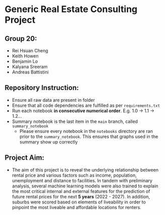 # Generic Real Estate Consulting Project
## Group 20:
* Rei Hsuan Cheng
* Keith Howen
* Benjamin Lo
* Kalyana Sreeram
* Andreas Battistini
## Repository Instruction:
* Ensure all raw data are present in folder
* Ensure that all code dependencies are fulfilled as per ```requirements.txt```
* Run each notebook **in consecutive numerical order**. E.g. 1.0 -> 1.1 -> 1.2...
* Summary notebook is the last item in the ```main``` branch, called ```summary_notebook```
  * Please ensure every notebook in the ```notebooks``` directory are ran prior to the ```summary_notebook```. This ensures that graphs used in the summary show up correctly
## Project Aim:
* The aim of this project is to reveal the underlying relationship between rental price and various factors such as income, population, unemployment and distance to facilities. In tandem with preliminary analysis, several machine learning models were also trained to explain the most critical internal and external features for the prediction of future rental prices for the next **5 years** (2022 - 2027). In addition, suburbs were scored based on elements of liveability in order to pinpoint the most liveable and affordable locations for renters.




